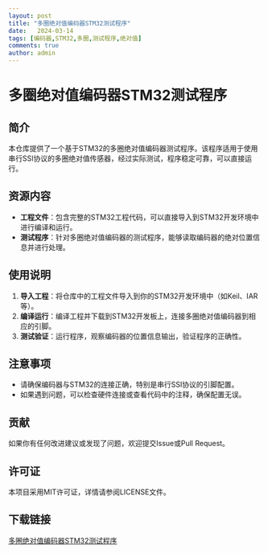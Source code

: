 ```yaml
---
layout: post
title: "多圈绝对值编码器STM32测试程序"
date:   2024-03-14
tags: [编码器,STM32,多圈,测试程序,绝对值]
comments: true
author: admin
---
```

# 多圈绝对值编码器STM32测试程序

## 简介
本仓库提供了一个基于STM32的多圈绝对值编码器测试程序。该程序适用于使用串行SSI协议的多圈绝对值传感器，经过实际测试，程序稳定可靠，可以直接运行。

## 资源内容
- **工程文件**：包含完整的STM32工程代码，可以直接导入到STM32开发环境中进行编译和运行。
- **测试程序**：针对多圈绝对值编码器的测试程序，能够读取编码器的绝对位置信息并进行处理。

## 使用说明
1. **导入工程**：将仓库中的工程文件导入到你的STM32开发环境中（如Keil、IAR等）。
2. **编译运行**：编译工程并下载到STM32开发板上，连接多圈绝对值编码器到相应的引脚。
3. **测试验证**：运行程序，观察编码器的位置信息输出，验证程序的正确性。

## 注意事项
- 请确保编码器与STM32的连接正确，特别是串行SSI协议的引脚配置。
- 如果遇到问题，可以检查硬件连接或查看代码中的注释，确保配置无误。

## 贡献
如果你有任何改进建议或发现了问题，欢迎提交Issue或Pull Request。

## 许可证
本项目采用MIT许可证，详情请参阅LICENSE文件。

## 下载链接

[多圈绝对值编码器STM32测试程序](https://pan.quark.cn/s/b2c7201abaef)